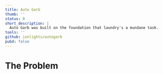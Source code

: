 ```yaml
---
title: Auto Garb
thumb: ''
status: 0
short_description: |
  Auto Garb was built on the foundation that laundry's a mundane task. With some of the life hacks that can speed it up, why not teach a robot to do it too?
tools: ''
github: ionlights/autogarb
pubd: false
---
```


# The Problem
